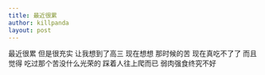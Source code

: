 ```yaml
---
title: 最近很累
author: killpanda
layout: post
---
```

最近很累 但是很充实 让我想到了高三 现在想想 那时候的苦 现在真吃不了了 而且觉得 吃过那个苦没什么光荣的 踩着人往上爬而已 弱肉强食终究不好
